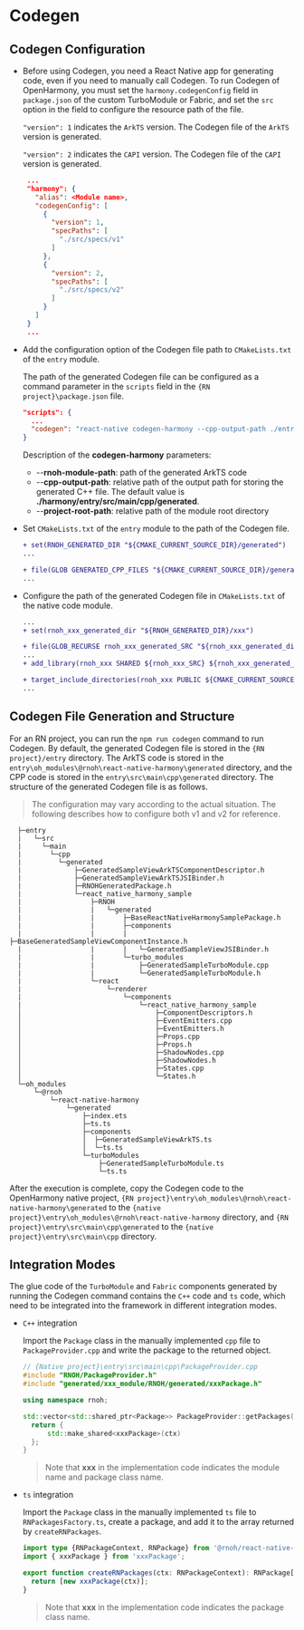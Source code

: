 # Codegen

## Codegen Configuration

- Before using Codegen, you need a React Native app for generating code, even if you need to manually call Codegen. To run Codegen of OpenHarmony, you must set the `harmony.codegenConfig` field in `package.json` of the custom TurboModule or Fabric, and set the `src` option in the field to configure the resource path of the file.

   `"version": 1` indicates the `ArkTS` version. The Codegen file of the `ArkTS` version is generated.

   `"version": 2` indicates the `CAPI` version. The Codegen file of the `CAPI` version is generated.

   ```json
    ...
    "harmony": {
      "alias": <Module name>,
      "codegenConfig": [
        {
          "version": 1,
          "specPaths": [
            "./src/specs/v1"
          ]
        },
        {
          "version": 2,
          "specPaths": [
            "./src/specs/v2"
          ]
        }
      ]
    }
    ...
   ```

- Add the configuration option of the Codegen file path to `CMakeLists.txt` of the `entry` module.

    The path of the generated Codegen file can be configured as a command parameter in the `scripts` field in the `{RN project}\package.json` file.

    ```json
    "scripts": {
      ...
      "codegen": "react-native codegen-harmony --cpp-output-path ./entry/src/main/cpp/generated --rnoh-module-path ./entry/oh_modules/@rnoh/react-native-openharmony"
    }
    ```

    Description of the **codegen-harmony** parameters:
    - --**rnoh-module-path**: path of the generated ArkTS code
    - --**cpp-output-path**: relative path of the output path for storing the generated C++ file. The default value is **./harmony/entry/src/main/cpp/generated**.
    - --**project-root-path**: relative path of the module root directory

- Set `CMakeLists.txt` of the `entry` module to the path of the Codegen file.

    ```diff
    + set(RNOH_GENERATED_DIR "${CMAKE_CURRENT_SOURCE_DIR}/generated")
    ...

    + file(GLOB GENERATED_CPP_FILES "${CMAKE_CURRENT_SOURCE_DIR}/generated/*.cpp") # this line is needed by codegen v1
    ...
    ```

- Configure the path of the generated Codegen file in `CMakeLists.txt` of the native code module.

   ```diff
  ...
  + set(rnoh_xxx_generated_dir "${RNOH_GENERATED_DIR}/xxx")

  + file(GLOB_RECURSE rnoh_xxx_generated_SRC "${rnoh_xxx_generated_dir}/**/*.cpp")
  ...
  + add_library(rnoh_xxx SHARED ${rnoh_xxx_SRC} ${rnoh_xxx_generated_SRC})

  + target_include_directories(rnoh_xxx PUBLIC ${CMAKE_CURRENT_SOURCE_DIR} ${rnoh_xxx_generated_dir})
  ...
   ```

## Codegen File Generation and Structure

For an RN project, you can run the `npm run codegen` command to run Codegen. By default, the generated Codegen file is stored in the `{RN project}/entry` directory. The ArkTS code is stored in the `entry\oh_modules\@rnoh\react-native-harmony\generated` directory, and the CPP code is stored in the `entry\src\main\cpp\generated` directory. The structure of the generated Codegen file is as follows.

> The configuration may vary according to the actual situation. The following describes how to configure both v1 and v2 for reference.

```
  ├─entry
  |   └─src
  |     └─main
  |       └─cpp
  |         └─generated
  |             ├─GeneratedSampleViewArkTSComponentDescriptor.h
  |             ├─GeneratedSampleViewArkTSJSIBinder.h
  |             ├─RNOHGeneratedPackage.h
  |             └─react_native_harmony_sample
  |                 ├─RNOH
  |                 |   └─generated
  |                 |       ├─BaseReactNativeHarmonySamplePackage.h
  |                 |       ├─components
  |                 |       |   ├─BaseGeneratedSampleViewComponentInstance.h
  |                 |       |   └─GeneratedSampleViewJSIBinder.h
  |                 |       └─turbo_modules
  |                 |           ├─GeneratedSampleTurboModule.cpp
  |                 |           └─GeneratedSampleTurboModule.h
  |                 └─react
  |                     └─renderer
  |                         └─components
  |                             └─react_native_harmony_sample
  │                                 ├─ComponentDescriptors.h
  │                                 ├─EventEmitters.cpp
  │                                 ├─EventEmitters.h
  │                                 ├─Props.cpp
  │                                 ├─Props.h
  │                                 ├─ShadowNodes.cpp
  │                                 ├─ShadowNodes.h
  │                                 ├─States.cpp
  │                                 └─States.h
  └─oh_modules
      └─@rnoh
          └─react-native-harmony
              └─generated
                  ├─index.ets
                  ├─ts.ts
                  ├─components
                  │  ├─GeneratedSampleViewArkTS.ts
                  │  └─ts.ts
                  └─turboModules
                      ├─GeneratedSampleTurboModule.ts
                      └─ts.ts
```

After the execution is complete, copy the Codegen code to the OpenHarmony native project, `{RN project}\entry\oh_modules\@rnoh\react-native-harmony\generated` to the `{native project}\entry\oh_modules\@rnoh\react-native-harmony` directory, and `{RN project}\entry\src\main\cpp\generated` to the `{native project}\entry\src\main\cpp` directory.

## Integration Modes

The glue code of the `TurboModule` and `Fabric` components generated by running the Codegen command contains the `C++` code and `ts` code, which need to be integrated into the framework in different integration modes.

- `C++` integration

  Import the `Package` class in the manually implemented `cpp` file to `PackageProvider.cpp` and write the package to the returned object.

     ```cpp
     // {Native project}\entry\src\main\cpp\PackageProvider.cpp
     #include "RNOH/PackageProvider.h"
     #include "generated/xxx_module/RNOH/generated/xxxPackage.h"
     
     using namespace rnoh;
     
     std::vector<std::shared_ptr<Package>> PackageProvider::getPackages(Package::Context ctx) {
       return {
           std::make_shared<xxxPackage>(ctx)
       };
     }
     ```
  > Note that **xxx** in the implementation code indicates the module name and package class name.

- `ts` integration

  Import the `Package` class in the manually implemented `ts` file to `RNPackagesFactory.ts`, create a package, and add it to the array returned by `createRNPackages`.

  ```typescript
  import type {RNPackageContext, RNPackage} from '@rnoh/react-native-openharmony/ts';
  import { xxxPackage } from 'xxxPackage';
  
  export function createRNPackages(ctx: RNPackageContext): RNPackage[] {
    return [new xxxPackage(ctx)];
  }
  ```
  > Note that **xxx** in the implementation code indicates the package class name.
